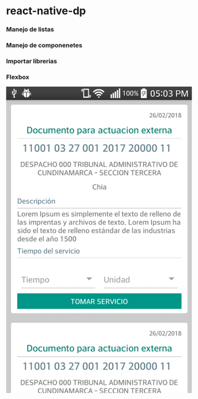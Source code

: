 # react-native-dp

### Manejo de listas
### Manejo de componenetes
### Importar librerias
### Flexbox
 
 ![alt demo](https://github.com/sbpinilla/react-native-dp/blob/master/demo/2018-02-26-17-03-19.png)
